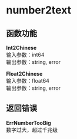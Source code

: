 # number2text

## 函数功能

**Int2Chinese** <br />
输入参数：int64 <br />
输出参数：string, error <br />

**Float2Chinese** <br />
输入参数：float64 <br />
输出参数：string, error <br />


## 返回错误

**ErrNumberTooBig** <br />
数字过大，超过千兆级